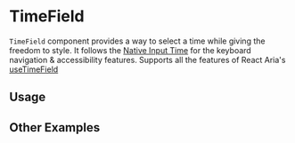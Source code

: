 # TimeField

`TimeField` component provides a way to select a time while giving the freedom
to style. It follows the
[Native Input Time](https://developer.mozilla.org/en-US/docs/Web/HTML/Element/input/time)
for the keyboard navigation & accessibility features. Supports all the features
of React Aria's
[useTimeField](https://react-spectrum.adobe.com/react-aria/useTimeField.html#features)

<!-- ADD_TOC -->

## Usage

<!-- ADD_EXAMPLE src/timefield/stories/templates/TimeFieldBasicJsx.ts -->

<!-- CODESANDBOX
link_title: TimeField
js: src/timefield/stories/templates/TimeFieldBasicJsx.ts
css: src/timefield/stories/templates/TimeFieldBasicCss.ts
-->
<!-- CODESANDBOX
link_title: TimeField TS
tsx: src/timefield/stories/templates/TimeFieldBasicTsx.ts
css: src/timefield/stories/templates/TimeFieldBasicCss.ts
-->

## Other Examples

<!-- CODESANDBOX
link_title: TimeField Styled
js: src/timefield/stories/templates/TimeFieldStyledJsx.ts
css: src/timefield/stories/templates/TimeFieldBasicCss.ts
-->
<!-- CODESANDBOX
link_title: TimeField Styled TS
tsx: src/timefield/stories/templates/TimeFieldStyledTsx.ts
css: src/timefield/stories/templates/TimeFieldBasicCss.ts
-->

<!-- ADD_COMPOSITION src/timefield -->

<!-- ADD_PROPS src/timefield -->
